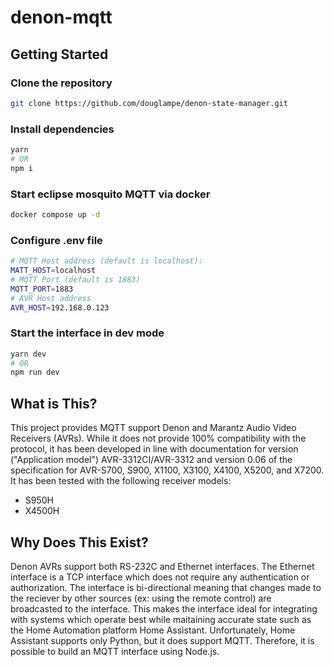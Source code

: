 # denon-mqtt

## Getting Started

### Clone the repository
```bash
git clone https://github.com/douglampe/denon-state-manager.git
```

### Install dependencies
```bash
yarn
# OR
npm i
```

### Start eclipse mosquito MQTT via docker
```bash
docker compose up -d
```

### Configure .env file
```bash
# MQTT Host address (default is localhost):
MATT_HOST=localhost
# MQTT Port (default is 1883)
MQTT_PORT=1883
# AVR Host address
AVR_HOST=192.168.0.123
```

### Start the interface in dev mode
```bash
yarn dev
# OR
npm run dev
```

## What is This?

This project provides MQTT support Denon and Marantz Audio Video Receivers (AVRs). While it does not provide 100% 
compatibility with the protocol, it has been developed in line with documentation for version ("Application model")
AVR-3312CI/AVR-3312 and version 0.06 of the specification for AVR-S700, S900, X1100, X3100, X4100, X5200, and X7200. It
has been tested with the following receiver models:

- S950H
- X4500H

## Why Does This Exist?

Denon AVRs support both RS-232C and Ethernet interfaces. The Ethernet interface is a TCP interface which does not 
require any authentication or authorization. The interface is bi-directional meaning that changes made to the reciever
by other sources (ex: using the remote control) are broadcasted to the interface. This makes the interface ideal for
integrating with systems which operate best while maitaining accurate state such as the Home Automation platform 
Home Assistant. Unfortunately, Home Assistant supports only Python, but it does support MQTT. Therefore, it is possible 
to build an MQTT interface using Node.js.
